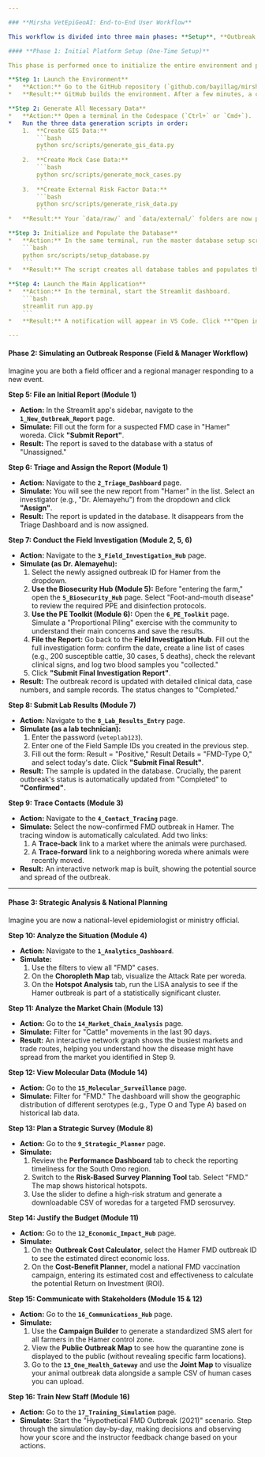 ```yaml
---

### **Mirsha VetEpiGeoAI: End-to-End User Workflow**

This workflow is divided into three main phases: **Setup**, **Outbreak Response**, and **Strategic Analysis & Planning**.

#### **Phase 1: Initial Platform Setup (One-Time Setup)**

This phase is performed once to initialize the entire environment and populate it with data.

**Step 1: Launch the Environment**
*   **Action:** Go to the GitHub repository (`github.com/bayillag/mirsha-vet-epigeoai`). Click the "<> Code" button, go to the "Codespaces" tab, and click **"Create codespace on main"**.
*   **Result:** GitHub builds the environment. After a few minutes, a complete VS Code instance opens in your browser, with the database service already running in the background.

**Step 2: Generate All Necessary Data**
*   **Action:** Open a terminal in the Codespace (`Ctrl+` or `Cmd+`).
*   Run the three data generation scripts in order:
    1.  **Create GIS Data:**
        ```bash
        python src/scripts/generate_gis_data.py
        ```
    2.  **Create Mock Case Data:**
        ```bash
        python src/scripts/generate_mock_cases.py
        ```
    3.  **Create External Risk Factor Data:**
        ```bash
        python src/scripts/generate_risk_data.py
        ```
*   **Result:** Your `data/raw/` and `data/external/` folders are now populated with all the necessary source files.

**Step 3: Initialize and Populate the Database**
*   **Action:** In the same terminal, run the master database setup script.
    ```bash
    python src/scripts/setup_database.py
    ```
*   **Result:** The script creates all database tables and populates them with the woreda geometries and mock outbreak data. The platform's backend is now live and ready.

**Step 4: Launch the Main Application**
*   **Action:** In the terminal, start the Streamlit dashboard.
    ```bash
    streamlit run app.py
    ```
*   **Result:** A notification will appear in VS Code. Click **"Open in Browser"**. The Mirsha VetEpiGeoAI homepage will open in a new tab.

---
```


#### **Phase 2: Simulating an Outbreak Response (Field & Manager Workflow)**

Imagine you are both a field officer and a regional manager responding to a new event.

**Step 5: File an Initial Report (Module 1)**
*   **Action:** In the Streamlit app's sidebar, navigate to the **`1_New_Outbreak_Report`** page.
*   **Simulate:** Fill out the form for a suspected FMD case in "Hamer" woreda. Click **"Submit Report"**.
*   **Result:** The report is saved to the database with a status of "Unassigned."

**Step 6: Triage and Assign the Report (Module 1)**
*   **Action:** Navigate to the **`2_Triage_Dashboard`** page.
*   **Simulate:** You will see the new report from "Hamer" in the list. Select an investigator (e.g., "Dr. Alemayehu") from the dropdown and click **"Assign"**.
*   **Result:** The report is updated in the database. It disappears from the Triage Dashboard and is now assigned.

**Step 7: Conduct the Field Investigation (Module 2, 5, 6)**
*   **Action:** Navigate to the **`3_Field_Investigation_Hub`** page.
*   **Simulate (as Dr. Alemayehu):**
    1.  Select the newly assigned outbreak ID for Hamer from the dropdown.
    2.  **Use the Biosecurity Hub (Module 5):** Before "entering the farm," open the **`5_Biosecurity_Hub`** page. Select "Foot-and-mouth disease" to review the required PPE and disinfection protocols.
    3.  **Use the PE Toolkit (Module 6):** Open the **`6_PE_Toolkit`** page. Simulate a "Proportional Piling" exercise with the community to understand their main concerns and save the results.
    4.  **File the Report:** Go back to the **Field Investigation Hub**. Fill out the full investigation form: confirm the date, create a line list of cases (e.g., 200 susceptible cattle, 30 cases, 5 deaths), check the relevant clinical signs, and log two blood samples you "collected."
    5.  Click **"Submit Final Investigation Report"**.
*   **Result:** The outbreak record is updated with detailed clinical data, case numbers, and sample records. The status changes to "Completed."

**Step 8: Submit Lab Results (Module 7)**
*   **Action:** Navigate to the **`8_Lab_Results_Entry`** page.
*   **Simulate (as a lab technician):**
    1.  Enter the password (`veteplab123`).
    2.  Enter one of the Field Sample IDs you created in the previous step.
    3.  Fill out the form: Result = "Positive," Result Details = "FMD-Type O," and select today's date. Click **"Submit Final Result"**.
*   **Result:** The sample is updated in the database. Crucially, the parent outbreak's status is automatically updated from "Completed" to **"Confirmed"**.

**Step 9: Trace Contacts (Module 3)**
*   **Action:** Navigate to the **`4_Contact_Tracing`** page.
*   **Simulate:** Select the now-confirmed FMD outbreak in Hamer. The tracing window is automatically calculated. Add two links:
    1.  A **Trace-back** link to a market where the animals were purchased.
    2.  A **Trace-forward** link to a neighboring woreda where animals were recently moved.
*   **Result:** An interactive network map is built, showing the potential source and spread of the outbreak.

---

#### **Phase 3: Strategic Analysis & National Planning**

Imagine you are now a national-level epidemiologist or ministry official.

**Step 10: Analyze the Situation (Module 4)**
*   **Action:** Navigate to the **`1_Analytics_Dashboard`**.
*   **Simulate:**
    1.  Use the filters to view all "FMD" cases.
    2.  On the **Choropleth Map** tab, visualize the Attack Rate per woreda.
    3.  On the **Hotspot Analysis** tab, run the LISA analysis to see if the Hamer outbreak is part of a statistically significant cluster.

**Step 11: Analyze the Market Chain (Module 13)**
*   **Action:** Go to the **`14_Market_Chain_Analysis`** page.
*   **Simulate:** Filter for "Cattle" movements in the last 90 days.
*   **Result:** An interactive network graph shows the busiest markets and trade routes, helping you understand how the disease might have spread from the market you identified in Step 9.

**Step 12: View Molecular Data (Module 14)**
*   **Action:** Go to the **`15_Molecular_Surveillance`** page.
*   **Simulate:** Filter for "FMD." The dashboard will show the geographic distribution of different serotypes (e.g., Type O and Type A) based on historical lab data.

**Step 13: Plan a Strategic Survey (Module 8)**
*   **Action:** Go to the **`9_Strategic_Planner`** page.
*   **Simulate:**
    1.  Review the **Performance Dashboard** tab to check the reporting timeliness for the South Omo region.
    2.  Switch to the **Risk-Based Survey Planning Tool** tab. Select "FMD." The map shows historical hotspots.
    3.  Use the slider to define a high-risk stratum and generate a downloadable CSV of woredas for a targeted FMD serosurvey.

**Step 14: Justify the Budget (Module 11)**
*   **Action:** Go to the **`12_Economic_Impact_Hub`** page.
*   **Simulate:**
    1.  On the **Outbreak Cost Calculator**, select the Hamer FMD outbreak ID to see the estimated direct economic loss.
    2.  On the **Cost-Benefit Planner**, model a national FMD vaccination campaign, entering its estimated cost and effectiveness to calculate the potential Return on Investment (ROI).

**Step 15: Communicate with Stakeholders (Module 15 & 12)**
*   **Action:** Go to the **`16_Communications_Hub`** page.
*   **Simulate:**
    1.  Use the **Campaign Builder** to generate a standardized SMS alert for all farmers in the Hamer control zone.
    2.  View the **Public Outbreak Map** to see how the quarantine zone is displayed to the public (without revealing specific farm locations).
    3.  Go to the **`13_One_Health_Gateway`** and use the **Joint Map** to visualize your animal outbreak data alongside a sample CSV of human cases you can upload.

**Step 16: Train New Staff (Module 16)**
*   **Action:** Go to the **`17_Training_Simulation`** page.
*   **Simulate:** Start the "Hypothetical FMD Outbreak (2021)" scenario. Step through the simulation day-by-day, making decisions and observing how your score and the instructor feedback change based on your actions.